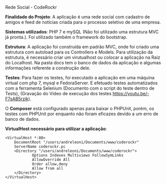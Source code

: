 Rede Social - CodeRockr

<b>Finalidade do Projeto</b>: A aplicação é uma rede social com cadastro de amigos e feed de notícias criada para o processo seletivo de uma empresa.

<b>Sistemas utilizados</b>: PHP 7 e mySQL (Não foi utilizado uma estrutura MVC já pronta.). Foi utilizado também o framework do bootstrap.

<b>Estrutura</b>: A aplicação foi construida em padrão MVC, onde foi criado uma estrutura com autoload para os Controllers e Models.
Para utilização da estrutura, é necessário criar um virutualhost ou colocar a aplicação na Raiz do Localhost.
Na pasta docs tem o banco de dados da aplicação e algumas informações referente a construção dele.

<b>Testes</b>: Para fazer os testes, foi executado a aplicação em uma máquina virtual com php 7, mysql e FedoraServer. E efetuado testes automatizados com a ferramenta Selenium (Documento com o script do teste dentro de Tests), (Gravação do Vídeo de execução dos testes https://youtu.be/-F7sAB5rzik).

O <b>Composer</b> está configurado apenas para baixar o PHPUnit, porém, os testes com PHPUnit por enquanto não foram eficazes devido a um erro de banco de dados.

<b>VirtualHost necessário para utilizar a aplicação</b>:

    <VirtualHost *:80>
        DocumentRoot "/users/andreleoni/Documents/www/coderockr"
        ServerName coderockr.pc
        <Directory "/users/andreleoni/Documents/www/coderockr">
                Options Indexes Multiviews FollowSymLinks
                AllowOverride All
                Order allow,deny
                Allow from all
        </Directory>
    </VirtualHost>
